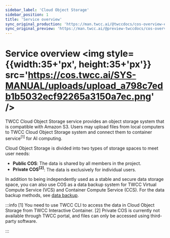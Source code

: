 ```yaml
---
sidebar_label: 'Cloud Object Storage'
sidebar_position: 1
title: 'Service overview'
sync_original_production: 'https://man.twcc.ai/@twccdocs/cos-overview-en' 
sync_original_preview: 'https://man.twcc.ai/@preview-twccdocs/cos-overview-en'
---
```


# Service overview <img style={{width:35+'px', height:35+'px'}} src='https://cos.twcc.ai/SYS-MANUAL/uploads/upload_a798c7edb1b5032ecf92265a3150a7ec.png' />

TWCC Cloud Object Storage service provides an object storage system that is compatible with Amazon S3. Users may upload files from local computers to TWCC Cloud Object Storage system and connect them to container service<sup>[1]</sup> for AI computing.



Cloud Object Storage is divided into two types of storage spaces to meet user needs:
- **Public COS**: The data is shared by all members in the project.
- **Private COS<sup>[2]</sup>**: The data is exclusively for individual users.

In addition to being independently used as a stable and secure data storage space, you can also use COS as a data backup system for TWCC Virtual Compute Service (VCS) and Container Compute Service (CCS). For the data backup methods, see [data backup](https://man.twcc.ai/@twccdocs/cosbackup-en).





:::info
[1] You need to use TWCC CLI to access the data in Cloud Object Storage from TWCC Interactive Container.
[2] Private COS is currently not available through TWCC portal, and files can only be accessed using third-party software.


<!-- - 一般檔案管理 (上傳/下載/Metadata搜尋/設定通知)，可直接透過 TWCC 入口網站操作，參見以下說明。 -->

:::